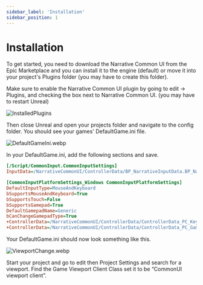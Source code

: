 ```yaml
---
sidebar_label: 'Installation'
sidebar_position: 1
---
```


# Installation

To get started, you need to download the Narrative Common UI from the Epic Marketplace and you can install it to the engine (default) or move it into your project's Plugins folder (you may have to create this folder).

Make sure to enable the Narrative Common UI plugin by going to edit -> Plugins, and checking the box next to Narrative Common UI. (you may have to restart Unreal)

![InstalledPlugins](/img/common-ui/InstalledPlugins.webp)

Then close Unreal and open your projects folder and navigate to the config folder. You should see your games' DefaultGame.ini file.

![DefaultGameIni.webp](/img/common-ui/DefaultGameIni.webp)

In your DefaultGame.ini, add the following sections and save.

```ini
[/Script/CommonInput.CommonInputSettings]
InputData=/NarrativeCommonUI/ControllerData/BP_NarrativeInputData.BP_NarrativeInputData_C

[CommonInputPlatformSettings_Windows CommonInputPlatformSettings]
DefaultInputType=MouseAndKeyboard
bSupportsMouseAndKeyboard=True
bSupportsTouch=False
bSupportsGamepad=True
DefaultGamepadName=Generic
bCanChangeGamepadType=True
+ControllerData=/NarrativeCommonUI/ControllerData/ControllerData_PC_Keyboard.ControllerData_PC_Keyboard_C
+ControllerData=/NarrativeCommonUI/ControllerData/ControllerData_PC_Gamepad_Xbox.ControllerData_PC_Gamepad_Xbox_C
```

Your DefaultGame.ini should now look something like this.

![ViewportChange.webp](/img/common-ui/ViewportChange.webp)

Start your project and go to edit then Project Settings and search for a viewport. Find the Game Viewport Client Class set it to be “CommonUI viewport client”.

